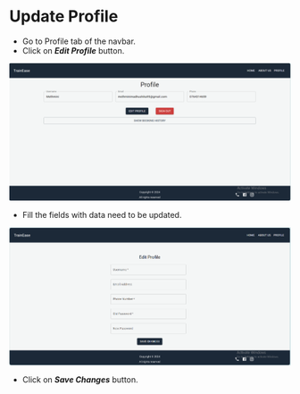 # Update Profile 

* Go to Profile tab of the navbar.
* Click on ***Edit Profile*** button.

![alt text](assets/profile.png)
* Fill the fields with data need to be updated.

![alt text](assets/edit-profile.png)
* Click on ***Save Changes*** button.